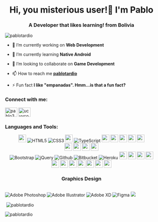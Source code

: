 <!-- ### Hi, you misterious user! 👋 I'm Pablo! -->

<!-- -  🔭 I’m currently working on Web Development
-  🌱 I’m currently learning Native Android
-  👯 I’m looking to collaborate on Game Development
-  📫 How to reach me: [pablotardio](mailto:pablotv30@gmail.com) :email:
-  😄 Pronouns: He/Him
-  ⚡ Fun fact: I like "empanadas". Hmm...is that a fun fact? -->
<!--
**pablotardio/pablotardio** is a ✨ _special_ ✨ repository because its `README.md` (this file) appears on your GitHub profile.

Here are some ideas to get you started:

-  🔭 I’m currently working on ...
-  🌱 I’m currently learning ...
-  👯 I’m looking to collaborate on ...
-  🤔 I’m looking for help with ...
-  💬 Ask me about ...
-  📫 How to reach me: ...
-  😄 Pronouns: ...
-  ⚡ Fun fact: ...
-->
<h1 align="center">Hi, you misterious user!👋 I'm Pablo</h1>
<h3 align="center">A Developer that likes learning! from Bolivia</h3>

<p align="left"> <img src="https://komarev.com/ghpvc/?username=pablotardio&label=Profile%20views+😄&color=31c49b&style=flat-square" alt="pablotardio" /> </p>

-  🔭 I’m currently working on **Web Development**

-  🌱 I’m currently learning **Native Android**

-  👯 I’m looking to collaborate on **Game Development**

-  📫 How to reach me **[pablotardio](mailto:pablotv30@gmail.com)**

-  ⚡ Fun fact **I like "empanadas". Hmm...is that a fun fact?**

<h3 align="left">Connect with me:</h3>
<p align="left">
<a href="https://instagram.com/pablo3007" target="blank"><img align="center" src="https://raw.githubusercontent.com/rahuldkjain/github-profile-readme-generator/master/src/images/icons/Social/instagram.svg" alt="pablo3007" height="30" width="40" /></a>
<a href="https://www.youtube.com/c/ucyvcowx-efefrjqsafzj07g" target="blank"><img align="center" src="https://raw.githubusercontent.com/rahuldkjain/github-profile-readme-generator/master/src/images/icons/Social/youtube.svg" alt="ucyvcowx-efefrjqsafzj07g" height="30" width="40" /></a>
</p>

<h3 align="left">Languages and Tools:</h3>
<p align="center"><!-- Programming Language -->
<img src="https://img.shields.io/badge/Java-ED8B00?style=for-the-badge&logo=java&logoColor=white" height="25">
<img alt="HTML5" src="https://img.shields.io/badge/html5-%23E34F26.svg?style=for-the-badge&logo=html5&logoColor=white"/>
<img alt="CSS3" src="https://img.shields.io/badge/css3-%231572B6.svg?style=for-the-badge&logo=css3&logoColor=white"/>
<img src="https://img.shields.io/badge/JavaScript-F7DF1E?style=for-the-badge&logo=javascript&logoColor=black" height="25">
<img alt="TypeScript" src="https://img.shields.io/badge/TypeScript-%230047B3.svg?style=for-the-badge&logo=typescript&logoColor=white"/>
<img src="https://img.shields.io/badge/C-00599C?style=for-the-badge&logo=c&logoColor=white" height="25">
<img src="https://img.shields.io/badge/C%2B%2B-00599C?style=for-the-badge&logo=c%2B%2B&logoColor=white" height="25">
<img src="https://img.shields.io/badge/Assembly-green?style=for-the-badge&logo=assemblyscript&logoColor=white" height="25">
<img src="https://img.shields.io/badge/PHP-777BB4?style=for-the-badge&logo=php&logoColor=white" height="25">
<img src="https://img.shields.io/badge/Dart-0981d6?style=for-the-badge&logo=dart&logoColor=white" height="25">


<br>
<img src="https://img.shields.io/badge/firebase-ffca28?style=for-the-badge&logo=firebase&logoColor=black" height="25">
<!-- <img src="https://img.shields.io/badge/SQLite-07405E?style=for-the-badge&logo=sqlite&logoColor=white" height="25"> -->
<img src="https://img.shields.io/badge/MongoDB-4EA94B?style=for-the-badge&logo=mongodb&logoColor=white" height="25">
<img src="https://img.shields.io/badge/PostgreSQL-316192?style=for-the-badge&logo=postgresql&logoColor=white" height="25">
<img src="https://img.shields.io/badge/MySQL-00000F?style=for-the-badge&logo=mysql&logoColor=white" height="25">

</br>

<img alt="Bootstrap" src="https://img.shields.io/badge/bootstrap-%23563D7C.svg?style=for-the-badge&logo=bootstrap&logoColor=white"/>
<img alt="jQuery" src="https://img.shields.io/badge/jquery-%230769AD.svg?style=for-the-badge&logo=jquery&logoColor=white"/>
<img alt="Github" src="https://img.shields.io/badge/github-%23000000.svg?style=for-the-badge&logo=github&logoColor=white"/>
<img alt="Bitbucket" src="https://img.shields.io/badge/bitbucket-%230047B3.svg?style=for-the-badge&logo=bitbucket&logoColor=white"/>
<img alt="Heroku" src="https://img.shields.io/badge/heroku-%23430098.svg?style=for-the-badge&logo=heroku&logoColor=white"/>
<!-- Database -->

<img src="https://img.shields.io/badge/Postman-FF6C37?style=for-the-badge&logo=Postman&logoColor=white" height="25">
<img src="https://img.shields.io/badge/Git-F05032?style=for-the-badge&logo=git&logoColor=white" height="25">
<!-- <img src="https://img.shields.io/badge/conda-342B029.svg?&style=for-the-badge&logo=anaconda&logoColor=white" height="25"> -->
<!-- <img src="https://img.shields.io/badge/pycharm-143?style=for-the-badge&logo=pycharm&logoColor=black&color=black&labelColor=green" height="25"> -->
<!-- <img src="https://img.shields.io/badge/sublime_text-%23575757.svg?&style=for-the-badge&logo=sublime-text&logoColor=important" height="25"> -->
<img src="https://img.shields.io/badge/Visual_Studio_Code-0078D4?style=for-the-badge&logo=visual%20studio%20code&logoColor=white" height="25">
<img src="https://img.shields.io/badge/Xampp-F37623?style=for-the-badge&logo=xampp&logoColor=white" height="25">

<!-- Software -->
<br>
<!-- <img src="https://img.shields.io/badge/next.js-000000?style=for-the-badge&logo=nextdotjs&logoColor=white" height="25"> -->
<!-- <img src="https://img.shields.io/badge/Flask-000000?style=for-the-badge&logo=flask&logoColor=white" height="25"> -->
<img src="https://img.shields.io/badge/Laravel-FF2D20?style=for-the-badge&logo=laravel&logoColor=white" height="25">
<!-- <img src="https://img.shields.io/badge/DJANGO-REST-ff1709?style=for-the-badge&logo=django&logoColor=white&color=ff1709&labelColor=gray" height="25"> -->
<!-- <img src="https://img.shields.io/badge/Django-092E20?style=for-the-badge&logo=django&logoColor=green" height="25"> -->
<img src="https://img.shields.io/badge/Angular-ebebeb?style=for-the-badge&logo=angular&logoColor=cc1010" height="25">
<img src="https://img.shields.io/badge/React-20232A?style=for-the-badge&logo=react&logoColor=61DAFB" height="25">
<img src="https://img.shields.io/badge/Vue-34495e?style=for-the-badge&logo=vuedotjs&logoColor=41b783" height="25">
<img src="https://img.shields.io/badge/Express.js-000000?style=for-the-badge&logo=Supabase&logoColor=white" height="25">
<img src="https://img.shields.io/badge/Node.js-43853D?style=for-the-badge&logo=nodedotjs&logoColor=white" height="25">
<!-- Framework -->
<img src="https://img.shields.io/badge/Flutter-0981d6?style=for-the-badge&logo=flutter&logoColor=white" height="25">


<h3 align="center">Graphics Design</h3>

<br>
<img alt="Adobe Photoshop" src="https://img.shields.io/badge/adobe photoshop-%2331A8FF.svg?style=for-the-badge&logo=adobephotoshop&logoColor=white"/>
<img alt="Adobe Illustrator" src="https://img.shields.io/badge/adobe illustrator-%23FF9A00.svg?style=for-the-badge&logo=adobeillustrator&logoColor=white"/>
<img alt="Adobe XD" src="https://img.shields.io/badge/Adobe%20XD-b5009a.svg?style=for-the-badge&logo=adobexd&logoColor=white"/>
<img alt="Figma" src="https://img.shields.io/badge/Figma-e03154.svg?style=for-the-badge&logo=figma&logoColor=white"/>
<img  src="https://img.shields.io/badge/Framer-000000.svg?style=for-the-badge&logo=framer&logoColor=blue"/>










<!-- Some credit for badges to https://github.com/devded/devded/blob/master/README.md -->




</p>

<p>&nbsp;<img align="center" src="https://github-readme-stats.vercel.app/api?username=pablotardio&show_icons=true&theme=dark&title_color=fff5f5&text_color=ffffff&bg_color=7c0e0e&locale=en" alt="pablotardio" /></p>

<p><img align="center" src="https://github-readme-streak-stats.herokuapp.com/?user=pablotardio&theme=dark" alt="pablotardio" /></p>
